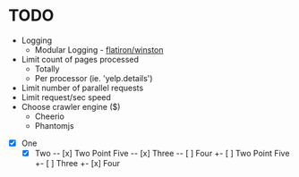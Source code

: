 # TODO

* Logging
  * Modular Logging - [flatiron/winston](https://github.com/flatiron/winston)
* Limit count of pages processed
  * Totally
  * Per processor (ie. 'yelp.details')
* Limit number of parallel requests
* Limit request/sec speed
* Choose crawler engine ($)
  * Cheerio
  * Phantomjs

- [x] One
  - [x] Two
 -- [x] Two Point Five
 -- [x] Three
 -- [ ] Four
 +- [ ] Two Point Five
 +- [ ] Three
 +- [x] Four
